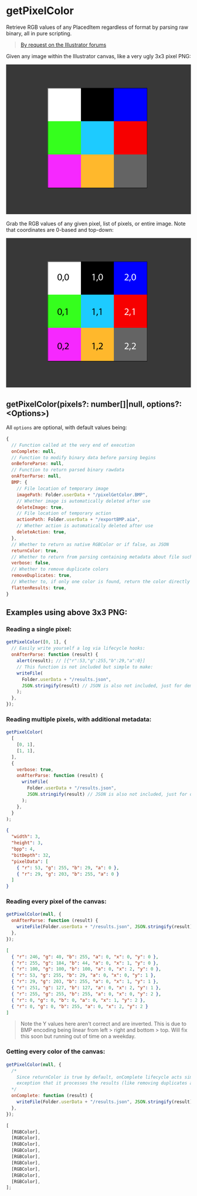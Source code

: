 # getPixelColor

Retrieve RGB values of any PlacedItem regardless of format by parsing raw binary, all in pure scripting.

> [By request on the Illustrator forums](https://community.adobe.com/t5/illustrator-discussions/scripting-tools-to-get-the-color-of-a-particular-dot-placed-placed-on-an-image-layer/td-p/13727767)

Given any image within the Illustrator canvas, like a very ugly 3x3 pixel PNG:

![](./assets/gridA.png)

Grab the RGB values of any given pixel, list of pixels, or entire image. Note that coordinates are 0-based and top-down:

![](./assets/gridB.png)

## getPixelColor(pixels?: number[]|null, options?: \<Options\>)

All `options` are optional, with default values being:

```js
{
  // Function called at the very end of execution
  onComplete: null,
  // Function to modify binary data before parsing begins
  onBeforeParse: null,
  // Function to return parsed binary rawdata
  onAfterParse: null,
  BMP: {
    // File location of temporary image
    imagePath: Folder.userData + "/pixelGetColor.BMP",
    // Whether image is automatically deleted after use
    deleteImage: true,
    // File location of temporary action
    actionPath: Folder.userData + "/exportBMP.aia",
    // Whether action is automatically deleted after use
    deleteAction: true,
  },
  // Whether to return as native RGBColor or if false, as JSON
  returnColor: true,
  // Whether to return from parsing containing metadata about file such as width and height
  verbose: false,
  // Whether to remove duplicate colors
  removeDuplicates: true,
  // Whether to, if only one color is found, return the color directly instead of a 1-length array
  flattenResults: true,
}
```

## Examples using above 3x3 PNG:

### Reading a single pixel:

```js
getPixelColor([0, 1], {
  // Easily write yourself a log via lifecycle hooks:
  onAfterParse: function (result) {
    alert(result); // [{"r":53,"g":255,"b":29,"a":0}]
    // This function is not included but simple to make:
    writeFile(
      Folder.userData + "/results.json",
      JSON.stringify(result) // JSON is also not included, just for demonstration
    );
  },
});
```

### Reading multiple pixels, with additional metadata:

```js
getPixelColor(
  [
    [0, 1],
    [1, 1],
  ],
  {
    verbose: true,
    onAfterParse: function (result) {
      writeFile(
        Folder.userData + "/results.json",
        JSON.stringify(result) // JSON is also not included, just for demonstration
      );
    },
  }
);
```

```json
{
  "width": 3,
  "height": 3,
  "bpp": 4,
  "bitDepth": 32,
  "pixelData": [
    { "r": 53, "g": 255, "b": 29, "a": 0 },
    { "r": 29, "g": 203, "b": 255, "a": 0 }
  ]
}
```

### Reading every pixel of the canvas:

```js
getPixelColor(null, {
  onAfterParse: function (result) {
    writeFile(Folder.userData + "/results.json", JSON.stringify(result));
  },
});
```

```json
[
  { "r": 246, "g": 40, "b": 255, "a": 0, "x": 0, "y": 0 },
  { "r": 255, "g": 184, "b": 44, "a": 0, "x": 1, "y": 0 },
  { "r": 100, "g": 100, "b": 100, "a": 0, "x": 2, "y": 0 },
  { "r": 53, "g": 255, "b": 29, "a": 0, "x": 0, "y": 1 },
  { "r": 29, "g": 203, "b": 255, "a": 0, "x": 1, "y": 1 },
  { "r": 251, "g": 127, "b": 127, "a": 0, "x": 2, "y": 1 },
  { "r": 255, "g": 255, "b": 255, "a": 0, "x": 0, "y": 2 },
  { "r": 0, "g": 0, "b": 0, "a": 0, "x": 1, "y": 2 },
  { "r": 0, "g": 0, "b": 255, "a": 0, "x": 2, "y": 2 }
]
```

> Note the Y values here aren't correct and are inverted. This is due to BMP encoding being linear from left > right and bottom > top. Will fix this soon but running out of time on a weekday.

### Getting every color of the canvas:

```js
getPixelColor(null, {
  /* 
    Since returnColor is true by default, onComplete lifecycle acts similar to onAfterParse with the 
    exception that it processes the results (like removing duplicates and transforming to vanilla colors)
  */
  onComplete: function (result) {
    writeFile(Folder.userData + "/results.json", JSON.stringify(result));
  },
});
```

```js
[
  [RGBColor],
  [RGBColor],
  [RGBColor],
  [RGBColor],
  [RGBColor],
  [RGBColor],
  [RGBColor],
  [RGBColor],
  [RGBColor],
];
```
